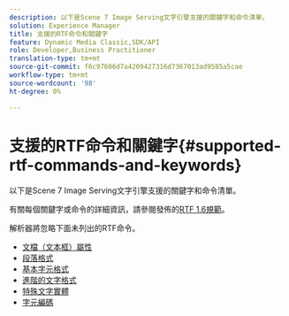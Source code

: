 ```yaml
---
description: 以下是Scene 7 Image Serving文字引擎支援的關鍵字和命令清單。
solution: Experience Manager
title: 支援的RTF命令和關鍵字
feature: Dynamic Media Classic,SDK/API
role: Developer,Business Practitioner
translation-type: tm+mt
source-git-commit: f6c97606d7a4209427316d7367013ad9585a5cae
workflow-type: tm+mt
source-wordcount: '98'
ht-degree: 0%

---
```



# 支援的RTF命令和關鍵字{#supported-rtf-commands-and-keywords}

以下是Scene 7 Image Serving文字引擎支援的關鍵字和命令清單。

有關每個關鍵字或命令的詳細資訊，請參閱發佈的[RTF 1.6規範](http://msdn.microsoft.com/en-us/library/aa140277%28v=office.10%29.aspx)。

解析器將忽略下面未列出的RTF命令。

* [文檔（文本框）屬性](r-document-text-box-properties.md)
* [段落格式](r-paragraph-formatting.md)
* [基本字元格式](r-basic-character-formatting.md)
* [進階的文字格式](r-advanced-text-formatting.md)
* [特殊文字實體](r-special-text-entities.md)
* [字元編碼](r-is-http-character-encoding.md)
